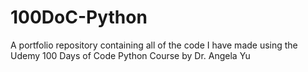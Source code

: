 # 100DoC-Python
A portfolio repository containing all of the code I have made using the Udemy 100 Days of Code Python Course by Dr. Angela Yu
